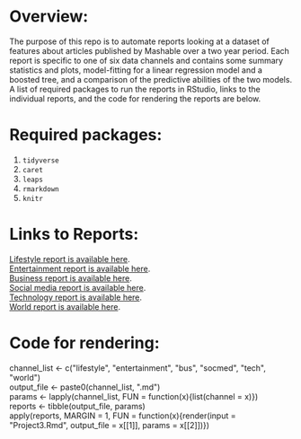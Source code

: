 # Overview:
The purpose of this repo is to automate reports looking at a dataset of features about articles published by Mashable over a two year period. Each report is specific to one of six data channels and contains some summary statistics and plots, model-fitting for a linear regression model and a boosted tree, and a comparison of the predictive abilities of the two models. A list of required packages to run the reports in RStudio, links to the individual reports, and the code for rendering the reports are below.

# Required packages:  
  
1. `tidyverse`
2. `caret`
3. `leaps`
4. `rmarkdown`
5. `knitr`

# Links to Reports:
[Lifestyle report is available here](lifestyle.html).  
[Entertainment report is available here](entertainment.html).  
[Business report is available here](bus.html).    
[Social media report is available here](socmed.html).  
[Technology report is available here](tech.html).   
[World report is available here](world.html).  

# Code for rendering:
channel_list <- c("lifestyle", "entertainment", "bus", "socmed", "tech", "world")   
output_file <- paste0(channel_list, ".md")  
params <- lapply(channel_list, FUN = function(x){list(channel = x)})  
reports <- tibble(output_file, params)  
apply(reports, MARGIN = 1, FUN = function(x){render(input = "Project3.Rmd", output_file = x[[1]], params = x[[2]])})

